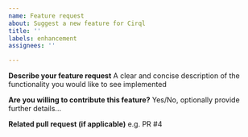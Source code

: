 ```yaml
---
name: Feature request
about: Suggest a new feature for Cirql
title: ''
labels: enhancement
assignees: ''

---
```


**Describe your feature request**
A clear and concise description of the functionality you would like to see implemented

**Are you willing to contribute this feature?**
Yes/No, optionally provide further details...

**Related pull request (if applicable)**
e.g. PR #4

